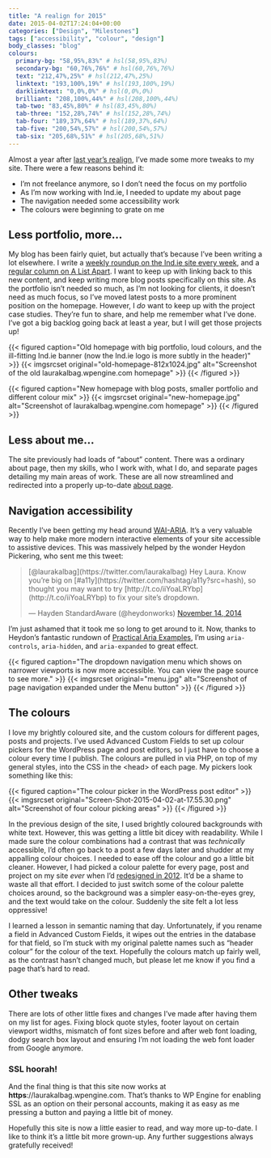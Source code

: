```yaml
---
title: "A realign for 2015"
date: 2015-04-02T17:24:04+00:00
categories: ["Design", "Milestones"]
tags: ["accessibility", "colour", "design"]
body_classes: "blog"
colours:
  primary-bg: "58,95%,83%" # hsl(58,95%,83%)
  secondary-bg: "60,76%,76%" # hsl(60,76%,76%)
  text: "212,47%,25%" # hsl(212,47%,25%)
  linktext: "193,100%,19%" # hsl(193,100%,19%)
  darklinktext: "0,0%,0%" # hsl(0,0%,0%)
  brilliant: "208,100%,44%" # hsl(208,100%,44%)
  tab-two: "83,45%,80%" # hsl(83,45%,80%)
  tab-three: "152,28%,74%" # hsl(152,28%,74%)
  tab-four: "189,37%,64%" # hsl(189,37%,64%)
  tab-five: "200,54%,57%" # hsl(200,54%,57%)
  tab-six: "205,68%,51%" # hsl(205,68%,51%)
---
```


Almost a year after [last year’s realign](/a-little-realign/ "A little realign"), I’ve made some more tweaks to my site. There were a few reasons behind it:

* I’m not freelance anymore, so I don’t need the focus on my portfolio
* As I’m now working with Ind.ie, I needed to update my about page
* The navigation needed some accessibility work
* The colours were beginning to grate on me

## Less portfolio, more…

My blog has been fairly quiet, but actually that’s because I’ve been writing a lot elsewhere. I write a [weekly roundup on the Ind.ie site every week](https://ind.ie/blog/roundup-15-03-27/), and a [regular column on A List Apart](http://alistapart.com/author/laurakalbag). I want to keep up with linking back to this new content, and keep writing more blog posts specifically on this site. As the portfolio isn’t needed so much, as I’m not looking for clients, it doesn’t need as much focus, so I’ve moved latest posts to a more prominent position on the homepage. However, I *do* want to keep up with the project case studies. They’re fun to share, and help me remember what I’ve done. I’ve got a big backlog going back at least a year, but I will get those projects up!

{{< figured caption="Old homepage with big portfolio, loud colours, and the ill-fitting Ind.ie banner (now the Ind.ie logo is more subtly in the header)" >}}
  {{< imgsrcset original="old-homepage-812x1024.jpg" alt="Screenshot of the old laurakalbag.wpengine.com homepage" >}}
{{< /figured >}}

{{< figured caption="New homepage with blog posts, smaller portfolio and different colour mix" >}}
  {{< imgsrcset original="new-homepage.jpg" alt="Screenshot of laurakalbag.wpengine.com homepage" >}}
{{< /figured >}}

## Less about me…

The site previously had loads of “about” content. There was a ordinary about page, then my skills, who I work with, what I do, and separate pages detailing my main areas of work. These are all now streamlined and redirected into a properly up-to-date [about page](/about-me/ "About Me").

## Navigation accessibility

Recently I’ve been getting my head around [WAI-ARIA](https://dev.opera.com/articles/introduction-to-wai-aria/). It’s a very valuable way to help make more modern interactive elements of your site accessible to assistive devices. This was massively helped by the wonder Heydon Pickering, who sent me this tweet:

<blockquote class="twitter-tweet" lang="en">[@laurakalbag](https://twitter.com/laurakalbag) Hey Laura. Know you’re big on [#a11y](https://twitter.com/hashtag/a11y?src=hash), so thought you may want to try [http://t.co/iiYoaLRYbp](http://t.co/iiYoaLRYbp) to fix your site’s dropdown.

— Hayden StandardAware (@heydonworks) [November 14, 2014](https://twitter.com/heydonworks/status/533171711030882304)
</blockquote>

I’m just ashamed that it took me so long to get around to it. Now, thanks to Heydon’s fantastic rundown of [Practical Aria Examples](http://heydonworks.com/practical_aria_examples/#progressive-collapsibles), I’m using `aria-controls`, `aria-hidden`, and `aria-expanded` to great effect.

{{< figured caption="The dropdown navigation menu which shows on narrower viewports is now more accessible. You can view the page source to see more." >}}
  {{< imgsrcset original="menu.jpg" alt="Screenshot of page navigation expanded under the Menu button" >}}
{{< /figured >}}

## The colours

I love my brightly coloured site, and the custom colours for different pages, posts and projects. I’ve used Advanced Custom Fields to set up colour pickers for the WordPress page and post editors, so I just have to choose a colour every time I publish. The colours are pulled in via PHP, on top of my general styles, into the CSS in the &lt;head&gt; of each page. My pickers look something like this:

{{< figured caption="The colour picker in the WordPress post editor" >}}
  {{< imgsrcset original="Screen-Shot-2015-04-02-at-17.55.30.png" alt="Screenshot of four colour picking areas" >}}
{{< /figured >}}

In the previous design of the site, I used brightly coloured backgrounds with white text. However, this was getting a little bit dicey with readability. While I made sure the colour combinations had a contrast that was *technically* accessible, I’d often go back to a post a few days later and shudder at my appalling colour choices. I needed to ease off the colour and go a little bit cleaner. However, I had picked a colour palette for every page, post and project on my site *ever* when I’d [redesigned in 2012](/really-a-redesign-this-cant-be-real/ "Really, a redesign? This can’t be real…"). It’d be a shame to waste all that effort. I decided to just switch some of the colour palette choices around, so the background was a simpler easy-on-the-eyes grey, and the text would take on the colour. Suddenly the site felt a lot less oppressive!

I learned a lesson in semantic naming that day. Unfortunately, if you rename a field in Advanced Custom Fields, it wipes out the entries in the database for that field, so I’m stuck with my original palette names such as “header colour” for the colour of the text. Hopefully the colours match up fairly well, as the contrast hasn’t changed much, but please let me know if you find a page that’s hard to read.

## Other tweaks

There are lots of other little fixes and changes I’ve made after having them on my list for ages. Fixing block quote styles, footer layout on certain viewport widths, mismatch of font sizes before and after web font loading, dodgy search box layout and ensuring I’m not loading the web font loader from Google anymore.

### SSL hoorah!

And the final thing is that this site now works at **https**://laurakalbag.wpengine.com. That’s thanks to WP Engine for enabling SSL as an option on their personal accounts, making it as easy as me pressing a button and paying a little bit of money.

Hopefully this site is now a little easier to read, and way more up-to-date. I like to think it’s a little bit more grown-up. Any further suggestions always gratefully received!

	